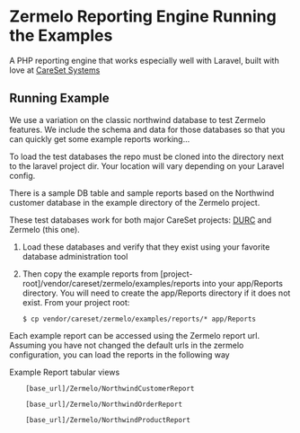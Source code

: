 Zermelo Reporting Engine Running the Examples
========

A PHP reporting engine that works especially well with Laravel, built with love at [CareSet Systems](http://careset.com)


## Running Example
We use a variation on the classic northwind database to test Zermelo features. We include the schema and data for those databases so that you 
can quickly get some example reports working...

To load the test databases the repo must be cloned into the directory next to the laravel project dir.  Your location will vary depending on your Laravel config.

There is a sample DB table and sample reports based on the Northwind customer database in the example directory of 
the Zermelo project.

These test databases work for both major CareSet projects: [DURC](https://github.com/CareSet/DURC) and Zermelo (this one).  

1. Load these databases and verify that they exist using your favorite database administration tool 

2. Then copy the example reports from [project-root]/vendor/careset/zermelo/examples/reports into your app/Reports directory. 
You will need to create the app/Reports directory if it does not exist. From your project root:

    ```
    $ cp vendor/careset/zermelo/examples/reports/* app/Reports
    ```

Each example report can be accessed using the Zermelo report url. 
Assuming you have not changed the default urls in the zermelo configuration, you can load the reports in the following way

Example Report tabular views
``` 
    [base_url]/Zermelo/NorthwindCustomerReport
```
``` 
    [base_url]/Zermelo/NorthwindOrderReport
```
``` 
    [base_url]/Zermelo/NorthwindProductReport
```

